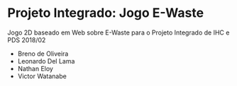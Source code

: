 # Projeto Integrado: Jogo E-Waste

Jogo 2D baseado em Web sobre E-Waste para o Projeto Integrado de IHC e PDS 2018/02

- Breno de Oliveira
- Leonardo Del Lama
- Nathan Eloy
- Victor Watanabe
 
